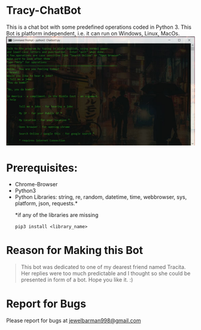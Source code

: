 # Tracy-ChatBot
This is a chat bot with some predefined operations coded in Python 3.
This Bot is platform independent, i.e. it can run on Windows, Linux, MacOs.
![LOGO OF THE PROJECT](https://github.com/jewel998/TracyBot/blob/slave/Chatbot.JPG)

# Prerequisites:
<ul><li>Chrome-Browser
<br><li>Python3
<br><li>Python Libraries: string, re, random, datetime, time, webbrowser, sys, platform, json, requests.*

*if any of the libraries are missing
```shell
pip3 install <library_name>
```
</ul>

# Reason for Making this Bot
>This bot was dedicated to one of my dearest friend named Tracita. Her replies were too much predictable and I thought so she could be presented in form of a bot. Hope you like it. :)

# Report for Bugs
Please report for bugs at <a>jewelbarman998@gmail.com</a>
